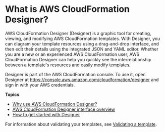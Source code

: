 # What is AWS CloudFormation Designer?<a name="working-with-templates-cfn-designer"></a>

AWS CloudFormation Designer \(Designer\) is a graphic tool for creating, viewing, and modifying AWS CloudFormation templates\. With Designer, you can diagram your template resources using a drag\-and\-drop interface, and then edit their details using the integrated JSON and YAML editor\. Whether you are a new or an experienced AWS CloudFormation user, AWS CloudFormation Designer can help you quickly see the interrelationship between a template's resources and easily modify templates\.

Designer is part of the AWS CloudFormation console\. To use it, open Designer at [https://console\.aws\.amazon\.com/cloudformation/designer](https://console.aws.amazon.com/cloudformation/designer) and sign in with your AWS credentials\.

**Topics**
+ [Why use AWS CloudFormation Designer?](working-with-templates-cfn-designer-why.md)
+ [AWS CloudFormation Designer interface overview](working-with-templates-cfn-designer-overview.md)
+ [How to get started with Designer](working-with-templates-cfn-designer-additional-info.md)

For information about validating your templates, see [Validating a template](https://docs.aws.amazon.com/AWSCloudFormation/latest/UserGuide/using-cfn-validate-template.html)\.